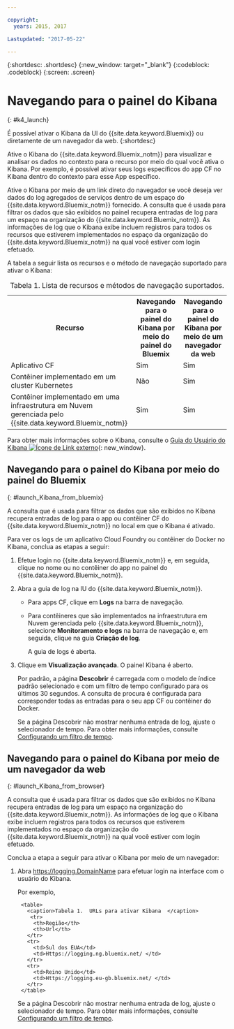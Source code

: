 ```yaml
---

copyright:
  years: 2015, 2017

Lastupdated: "2017-05-22"

---
```



{:shortdesc: .shortdesc}
{:new_window: target="_blank"}
{:codeblock: .codeblock}
{:screen: .screen}


# Navegando para o painel do Kibana
{: #k4_launch}

É possível ativar o Kibana da UI do {{site.data.keyword.Bluemix}} ou diretamente de um navegador da web.
{:shortdesc}

Ative o Kibana do {{site.data.keyword.Bluemix_notm}} para visualizar e analisar os dados no contexto para o recurso por meio do qual você ativa o Kibana. Por exemplo, é possível ativar seus logs específicos do app CF no Kibana dentro do contexto para esse App específico.
    
Ative o Kibana por meio de um link direto do navegador se você deseja ver dados do log agregados de serviços dentro de um espaço do {{site.data.keyword.Bluemix_notm}} fornecido. A consulta que é usada para filtrar os dados que são exibidos no painel recupera entradas de log para um espaço na organização do
    {{site.data.keyword.Bluemix_notm}}. As informações de log que o Kibana
    exibe incluem registros para todos os recursos que estiverem implementados no espaço da organização do {{site.data.keyword.Bluemix_notm}} na qual você estiver com login efetuado. 

A tabela a seguir lista os recursos e o método de navegação suportado para ativar o Kibana:

<table>
<caption>Tabela 1. Lista de recursos e métodos de navegação suportados. </caption>
  <tr>
    <th>Recurso</th>
    <th>Navegando para o painel do Kibana por meio do painel do Bluemix</th>
    <th>Navegando para o painel do Kibana por meio de um navegador da web</th>
  <tr>
  <tr>
    <td>Aplicativo CF</td>
    <td>Sim</td>
    <td>Sim</td>
  <tr>  
  <tr>
    <td>Contêiner implementado em um cluster Kubernetes</td>
    <td>Não</td>
    <td>Sim</td>
  <tr>  
  <tr>
    <td>Contêiner implementado em uma infraestrutura em Nuvem gerenciada pelo {{site.data.keyword.Bluemix_notm}}</td>
    <td>Sim</td>
    <td>Sim</td>
  <tr>  
</table>

Para obter mais informações sobre o Kibana, consulte o [Guia do Usuário do Kibana ![Ícone de Link externo](../../../icons/launch-glyph.svg "External link icon")](https://www.elastic.co/guide/en/kibana/4.1/index.html){: new_window}.
    

##  Navegando para o painel do Kibana por meio do painel do Bluemix
{: #launch_Kibana_from_bluemix}

A consulta que é usada para filtrar os dados que são exibidos no Kibana recupera entradas de log para o app ou contêiner CF do {{site.data.keyword.Bluemix_notm}} no local em que o Kibana é ativado.

Para ver os logs de um aplicativo Cloud Foundry ou contêiner do Docker no Kibana, conclua as etapas a seguir:

1. Efetue login no {{site.data.keyword.Bluemix_notm}} e, em seguida, clique no nome ou no contêiner do app no painel do {{site.data.keyword.Bluemix_notm}}. 
    
2. Abra a guia de log na IU do {{site.data.keyword.Bluemix_notm}}.

    * Para apps CF, clique em **Logs** na barra de navegação. 
    * Para contêineres que são implementados na infraestrutura em Nuvem gerenciada pelo {{site.data.keyword.Bluemix_notm}}, selecione **Monitoramento e logs** na barra de navegação e, em seguida, clique na guia **Criação de log**. 
    
        A guia de logs é aberta.  

3. Clique em **Visualização avançada**. O painel Kibana é aberto.

    Por padrão, a página **Descobrir** é carregada com o modelo de índice padrão selecionado e com um filtro de tempo configurado para os últimos 30 segundos. A consulta de procura é configurada para corresponder todas as entradas para o seu app CF ou contêiner do Docker.

    Se a página Descobrir não mostrar nenhuma entrada de log, ajuste o selecionador de tempo. Para obter mais informações, consulte [Configurando um filtro de tempo](logging_kibana_set_time_filter.html#set_time_filter).


##  Navegando para o painel do Kibana por meio de um navegador da web
{: #launch_Kibana_from_browser}

A consulta que é usada para filtrar os dados que são exibidos no Kibana recupera entradas de log para um espaço na organização do {{site.data.keyword.Bluemix_notm}}. As informações de log que o Kibana exibe incluem registros para todos os recursos que estiverem implementados no espaço da organização do {{site.data.keyword.Bluemix_notm}} na qual você estiver com login efetuado.

Conclua a etapa a seguir para ativar o Kibana por meio de um navegador:

1. Abra [https://logging.<span class="keyword" data-hd-keyref="DomainName">DomainName</span>](https://logging.{DomainName}) para efetuar login na interface com o usuário do Kibana.
    
    Por exemplo, 
      
        <table>
          <caption>Tabela 1.  URLs para ativar Kibana  </caption>
           <tr>
            <th>Região</th>
            <th>Url</th>
          </tr>
          <tr>
            <td>Sul dos EUA</td>
            <td>Https://logging.ng.bluemix.net/ </td>
          </tr>
          <tr>
            <td>Reino Unido</td>
            <td>Https://logging.eu-gb.bluemix.net/ </td>
          </tr>
        </table>

    Se a página Descobrir não mostrar nenhuma entrada de log, ajuste o selecionador de tempo. Para obter mais informações, consulte [Configurando um filtro de tempo](logging_kibana_set_time_filter.html#set_time_filter).


